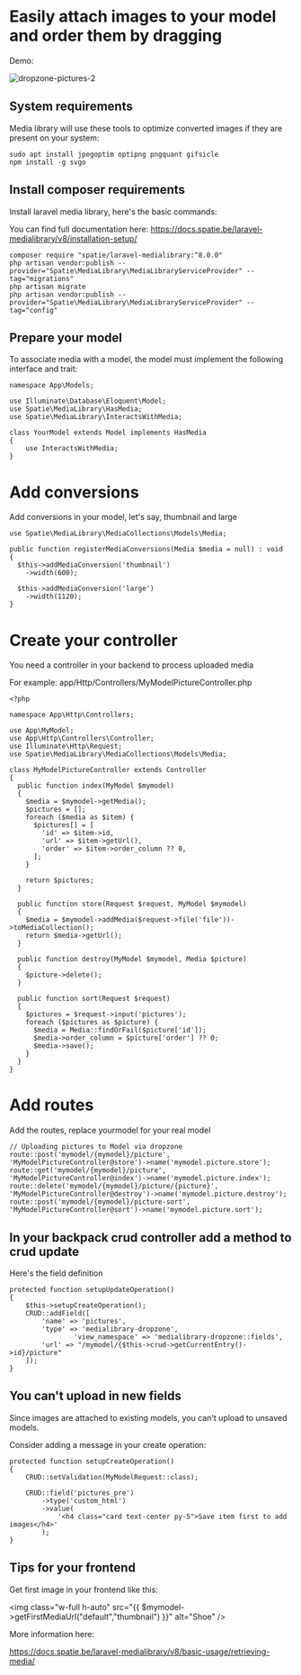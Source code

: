 # Easily attach images to your model and order them by dragging

Demo:

![dropzone-pictures-2](https://user-images.githubusercontent.com/4065733/89108058-3a80e800-d3fb-11ea-80e5-9a9fd3803aeb.gif)

## System requirements

Media library will use these tools to optimize converted images if they are present on your system:


```
sudo apt install jpegoptim optipng pngquant gifsicle
npm install -g svgo

```

## Install composer requirements

Install laravel media library, here's the basic commands:

You can find full documentation here:
https://docs.spatie.be/laravel-medialibrary/v8/installation-setup/

```
composer require "spatie/laravel-medialibrary:^8.0.0"
php artisan vendor:publish --provider="Spatie\MediaLibrary\MediaLibraryServiceProvider" --tag="migrations"
php artisan migrate
php artisan vendor:publish --provider="Spatie\MediaLibrary\MediaLibraryServiceProvider" --tag="config"

```

## Prepare your model

To associate media with a model, the model must implement the following interface and trait:


```
namespace App\Models;

use Illuminate\Database\Eloquent\Model;
use Spatie\MediaLibrary\HasMedia;
use Spatie\MediaLibrary\InteractsWithMedia;

class YourModel extends Model implements HasMedia
{
    use InteractsWithMedia;
}
```

# Add conversions

Add conversions in your model, let's say, thumbnail and large


```
use Spatie\MediaLibrary\MediaCollections\Models\Media;

public function registerMediaConversions(Media $media = null) : void
{
  $this->addMediaConversion('thumbnail')
    ->width(600);

  $this->addMediaConversion('large')
    ->width(1120);
}
```


# Create your controller

You need a controller in your backend to process uploaded media

For example: app/Http/Controllers/MyModelPictureController.php

```
<?php

namespace App\Http\Controllers;

use App\MyModel;
use App\Http\Controllers\Controller;
use Illuminate\Http\Request;
use Spatie\MediaLibrary\MediaCollections\Models\Media;

class MyModelPictureController extends Controller
{
  public function index(MyModel $mymodel)
  {
    $media = $mymodel->getMedia();
    $pictures = [];
    foreach ($media as $item) {
      $pictures[] = [
        'id' => $item->id,
        'url' => $item->getUrl(),
        'order' => $item->order_column ?? 0,
      ];
    }

    return $pictures;
  }

  public function store(Request $request, MyModel $mymodel)
  {
    $media = $mymodel->addMedia($request->file('file'))->toMediaCollection();
    return $media->getUrl();
  }

  public function destroy(MyModel $mymodel, Media $picture)
  {
    $picture->delete();
  }

  public function sort(Request $request)
  {
    $pictures = $request->input('pictures');
    foreach ($pictures as $picture) {
      $media = Media::findOrFail($picture['id']);
      $media->order_column = $picture['order'] ?? 0;
      $media->save();
    }
  }
}
```

# Add routes

Add the routes, replace yourmodel for your real model

```
// Uploading pictures to Model via dropzone
route::post('mymodel/{mymodel}/picture', 'MyModelPictureController@store')->name('mymodel.picture.store');
route::get('mymodel/{mymodel}/picture', 'MyModelPictureController@index')->name('mymodel.picture.index');
route::delete('mymodel/{mymodel}/picture/{picture}', 'MyModelPictureController@destroy')->name('mymodel.picture.destroy');
route::post('mymodel/{mymodel}/picture-sort', 'MyModelPictureController@sort')->name('mymodel.picture.sort'); 

```

## In your backpack crud controller add a method to crud update

Here's the field definition

``` 
protected function setupUpdateOperation()
{
	$this->setupCreateOperation();
	CRUD::addField([
		'name' => 'pictures',
		'type' => 'medialibrary-dropzone',
                'view_namespace' => 'medialibrary-dropzone::fields',
		'url' => "/mymodel/{$this->crud->getCurrentEntry()->id}/picture"
	]);
}
```


## You can't upload in new fields

Since images are attached to existing models, you can't upload to unsaved models. 

Consider adding a message in your create operation:


```
protected function setupCreateOperation()
{
	CRUD::setValidation(MyModelRequest::class);

	CRUD::field('pictures_pre')
		->type('custom_html')
		->value(
			'<h4 class="card text-center py-5">Save item first to add images</h4>'
		);
}

```


## Tips for your frontend

Get first image in your frontend like this:

<img class="w-full h-auto" src="{{ $mymodel->getFirstMediaUrl("default","thumbnail") }}" alt="Shoe" />

More information here:

https://docs.spatie.be/laravel-medialibrary/v8/basic-usage/retrieving-media/
